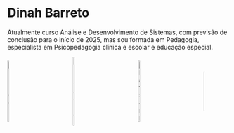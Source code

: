 # Dinah Barreto

Atualmente curso Análise e Desenvolvimento de Sistemas, com previsão de conclusão para o início de 2025, mas sou formada em Pedagogia, especialista em Psicopedagogia clínica e escolar e educação especial. 



<div style="display: flex; align-items: center;">
    <a href="https://www.linkedin.com/in/dinah-barreto/" style="flex: 1;">
        <img src="https://cdn-icons-png.flaticon.com/512/174/174857.png" alt="Linkedin" width="5%">
    </a>
    <a href="https://www.instagram.com/dinahgbarreto/" style="flex: 1;">
        <img src="https://cdn-icons-png.flaticon.com/512/2111/2111463.png" alt="Instagram" width="5%">
    </a>
      <a href="https://wa.me/+5581999477226" style="flex: 1;">
        <img src="https://cdn-icons-png.flaticon.com/512/2673/2673860.png" alt="Whatsapp" width="5%">
    </a>
    <a href="dinahbarreto@gmail.com">
      <img src="https://cdn-icons-png.flaticon.com/512/5968/5968534.png" alt="Gmail" style="width: 5%;">
    </a>
</div>

